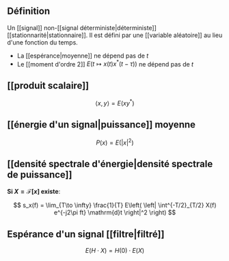 ## Définition

Un [[signal]] non-[[signal déterministe|déterministe]] [[stationnarité|stationnaire]]. Il est défini par une [[variable aléatoire]] au lieu d'une fonction du temps.

- La [[espérance|moyenne]] ne dépend pas de $t$
- Le [[moment d'ordre 2]] $E(t\mapsto x(t) x^\ast(t-\tau))$ ne dépend pas de $t$

## [[produit scalaire]]

$$
\langle x, y \rangle = E(xy^\ast)
$$
## [[énergie d'un signal|puissance]] moyenne

$$
P(x) = E(|x|^2)
$$
## [[densité spectrale d'énergie|densité spectrale de puissance]]

**Si $X = \mathcal{F}[x]$ existe**:

$$
s_x(f) = \lim_{T\to \infty} \frac{1}{T} E\left( \left| \int^{-T/2}_{T/2} X(f) e^{-j2\pi ft} \mathrm{d}t \right|^2 \right)
$$


## Espérance d'un signal [[filtre|filtré]]

$$
E(H \cdot X) = H(0) \cdot E(X)
$$
 